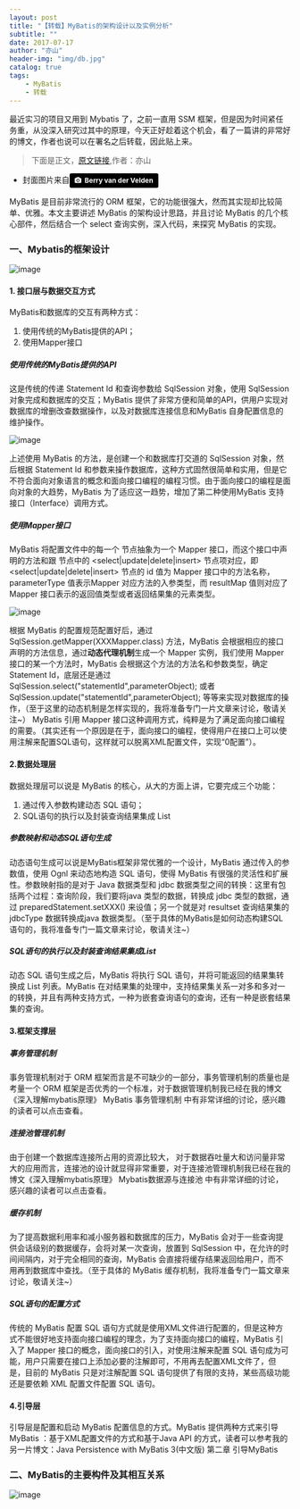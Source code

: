 ```yaml
---
layout: post
title: "【转载】MyBatis的架构设计以及实例分析"
subtitle: ""
date: 2017-07-17
author: "亦山"
header-img: "img/db.jpg"
catalog: true
tags: 
    - MyBatis
    - 转载
---
```


最近实习的项目又用到 Mybatis 了，之前一直用 SSM 框架，但是因为时间紧任务重，从没深入研究过其中的原理，今天正好趁着这个机会，看了一篇讲的非常好的博文，作者也说可以在署名之后转载，因此贴上来。

> 下面是正文，[原文链接](http://blog.csdn.net/luanlouis/article/details/40422941),作者：亦山
* 封面图片来自<a style="background-color:black;color:white;text-decoration:none;padding:4px 6px;font-family:-apple-system, BlinkMacSystemFont, &quot;San Francisco&quot;, &quot;Helvetica Neue&quot;, Helvetica, Ubuntu, Roboto, Noto, &quot;Segoe UI&quot;, Arial, sans-serif;font-size:12px;font-weight:bold;line-height:1.2;display:inline-block;border-radius:3px;" href="http://unsplash.com/@berry807?utm_medium=referral&amp;utm_campaign=photographer-credit&amp;utm_content=creditBadge" target="_blank" rel="noopener noreferrer" title="Download free do whatever you want high-resolution photos from Berry van der Velden"><span style="display:inline-block;padding:2px 3px;"><svg xmlns="http://www.w3.org/2000/svg" style="height:12px;width:auto;position:relative;vertical-align:middle;top:-1px;fill:white;" viewBox="0 0 32 32"><title></title><path d="M20.8 18.1c0 2.7-2.2 4.8-4.8 4.8s-4.8-2.1-4.8-4.8c0-2.7 2.2-4.8 4.8-4.8 2.7.1 4.8 2.2 4.8 4.8zm11.2-7.4v14.9c0 2.3-1.9 4.3-4.3 4.3h-23.4c-2.4 0-4.3-1.9-4.3-4.3v-15c0-2.3 1.9-4.3 4.3-4.3h3.7l.8-2.3c.4-1.1 1.7-2 2.9-2h8.6c1.2 0 2.5.9 2.9 2l.8 2.4h3.7c2.4 0 4.3 1.9 4.3 4.3zm-8.6 7.5c0-4.1-3.3-7.5-7.5-7.5-4.1 0-7.5 3.4-7.5 7.5s3.3 7.5 7.5 7.5c4.2-.1 7.5-3.4 7.5-7.5z"></path></svg></span><span style="display:inline-block;padding:2px 3px;">Berry van der Velden</span></a>

MyBatis 是目前非常流行的 ORM 框架，它的功能很强大，然而其实现却比较简单、优雅。本文主要讲述 MyBatis 的架构设计思路，并且讨论 MyBatis 的几个核心部件，然后结合一个 select 查询实例，深入代码，来探究 MyBatis 的实现。

### 一、Mybatis的框架设计
![image](http://img.blog.csdn.net/20141028232313593?watermark/2/text/aHR0cDovL2Jsb2cuY3Nkbi5uZXQvbHVhbmxvdWlz/font/5a6L5L2T/fontsize/400/fill/I0JBQkFCMA==/dissolve/70/gravity/SouthEast)

#### 1. 接口层与数据交互方式
MyBatis和数据库的交互有两种方式：
1. 使用传统的MyBatis提供的API；
2. 使用Mapper接口

##### 使用传统的MyBatis提供的API
这是传统的传递 Statement Id 和查询参数给 SqlSession 对象，使用 SqlSession 对象完成和数据库的交互；MyBatis 提供了非常方便和简单的API，供用户实现对数据库的增删改查数据操作，以及对数据库连接信息和MyBatis 自身配置信息的维护操作。

![image](http://img.blog.csdn.net/20141103155203576)

上述使用 MyBatis 的方法，是创建一个和数据库打交道的 SqlSession 对象，然后根据 Statement Id 和参数来操作数据库，这种方式固然很简单和实用，但是它不符合面向对象语言的概念和面向接口编程的编程习惯。由于面向接口的编程是面向对象的大趋势，MyBatis 为了适应这一趋势，增加了第二种使用MyBatis 支持接口（Interface）调用方式。

##### 使用Mapper接口
MyBatis 将配置文件中的每一个 <mapper> 节点抽象为一个 Mapper 接口，而这个接口中声明的方法和跟 <mapper> 节点中的 <select|update|delete|insert> 节点项对应，即 <select|update|delete|insert> 节点的 id 值为 Mapper 接口中的方法名称，parameterType 值表示Mapper 对应方法的入参类型，而 resultMap 值则对应了 Mapper 接口表示的返回值类型或者返回结果集的元素类型。

![image](http://img.blog.csdn.net/20141103163301421)

根据 MyBatis 的配置规范配置好后，通过 SqlSession.getMapper(XXXMapper.class) 方法，MyBatis 会根据相应的接口声明的方法信息，通过<b>动态代理机制</b>生成一个 Mapper 实例，我们使用 Mapper 接口的某一个方法时，MyBatis 会根据这个方法的方法名和参数类型，确定Statement Id，底层还是通过 SqlSession.select("statementId",parameterObject); 或者 SqlSession.update("statementId",parameterObject); 等等来实现对数据库的操作，（至于这里的动态机制是怎样实现的，我将准备专门一片文章来讨论，敬请关注~）
MyBatis 引用 Mapper 接口这种调用方式，纯粹是为了满足面向接口编程的需要。（其实还有一个原因是在于，面向接口的编程，使得用户在接口上可以使用注解来配置SQL语句，这样就可以脱离XML配置文件，实现“0配置”）。

#### 2.数据处理层
数据处理层可以说是 MyBatis 的核心，从大的方面上讲，它要完成三个功能：
1. 通过传入参数构建动态 SQL 语句；
2. SQL语句的执行以及封装查询结果集成 List<E>

##### 参数映射和动态SQL语句生成
动态语句生成可以说是MyBatis框架非常优雅的一个设计，MyBatis 通过传入的参数值，使用 Ognl 来动态地构造 SQL 语句，使得 MyBatis 有很强的灵活性和扩展性。参数映射指的是对于 Java 数据类型和 jdbc 数据类型之间的转换：这里有包括两个过程：查询阶段，我们要将java 类型的数据，转换成 jdbc 类型的数据，通过 preparedStatement.setXXX() 来设值；另一个就是对 resultset 查询结果集的 jdbcType 数据转换成java 数据类型。（至于具体的MyBatis是如何动态构建SQL语句的，我将准备专门一篇文章来讨论，敬请关注~）

##### SQL语句的执行以及封装查询结果集成List<E>
动态 SQL 语句生成之后，MyBatis 将执行 SQL 语句，并将可能返回的结果集转换成 List<E> 列表。MyBatis 在对结果集的处理中，支持结果集关系一对多和多对一的转换，并且有两种支持方式，一种为嵌套查询语句的查询，还有一种是嵌套结果集的查询。

#### 3.框架支撑层
##### 事务管理机制
事务管理机制对于 ORM 框架而言是不可缺少的一部分，事务管理机制的质量也是考量一个 ORM 框架是否优秀的一个标准，对于数据管理机制我已经在我的博文《深入理解mybatis原理》 MyBatis 事务管理机制 中有非常详细的讨论，感兴趣的读者可以点击查看。

##### 连接池管理机制
由于创建一个数据库连接所占用的资源比较大， 对于数据吞吐量大和访问量非常大的应用而言，连接池的设计就显得非常重要，对于连接池管理机制我已经在我的博文《深入理解mybatis原理》 Mybatis数据源与连接池 中有非常详细的讨论，感兴趣的读者可以点击查看。

##### 缓存机制
为了提高数据利用率和减小服务器和数据库的压力，MyBatis 会对于一些查询提供会话级别的数据缓存，会将对某一次查询，放置到 SqlSession 中，在允许的时间间隔内，对于完全相同的查询，MyBatis 会直接将缓存结果返回给用户，而不用再到数据库中查找。（至于具体的 MyBatis 缓存机制，我将准备专门一篇文章来讨论，敬请关注~）

##### SQL语句的配置方式
传统的 MyBatis 配置 SQL 语句方式就是使用XML文件进行配置的，但是这种方式不能很好地支持面向接口编程的理念，为了支持面向接口的编程，MyBatis 引入了 Mapper 接口的概念，面向接口的引入，对使用注解来配置 SQL 语句成为可能，用户只需要在接口上添加必要的注解即可，不用再去配置XML文件了，但是，目前的 MyBatis 只是对注解配置 SQL 语句提供了有限的支持，某些高级功能还是要依赖 XML 配置文件配置 SQL 语句。

#### 4.引导层
引导层是配置和启动 MyBatis 配置信息的方式。MyBatis 提供两种方式来引导 MyBatis ：基于XML配置文件的方式和基于Java API 的方式，读者可以参考我的另一片博文：Java Persistence with MyBatis 3(中文版) 第二章 引导MyBatis

### 二、MyBatis的主要构件及其相互关系
![image](http://img.blog.csdn.net/20141028140852531?watermark/2/text/aHR0cDovL2Jsb2cuY3Nkbi5uZXQvbHVhbmxvdWlz/font/5a6L5L2T/fontsize/400/fill/I0JBQkFCMA==/dissolve/70/gravity/SouthEast)

